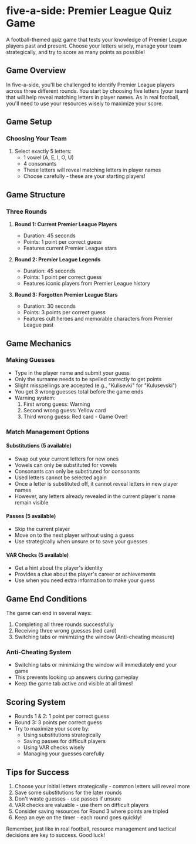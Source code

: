 # five-a-side: Premier League Quiz Game

A football-themed quiz game that tests your knowledge of Premier League players past and present. Choose your letters wisely, manage your team strategically, and try to score as many points as possible!

## Game Overview

In five-a-side, you'll be challenged to identify Premier League players across three different rounds. You start by choosing five letters (your team) that will help reveal matching letters in player names. As in real football, you'll need to use your resources wisely to maximize your score.

## Game Setup

### Choosing Your Team

1. Select exactly 5 letters:
   - 1 vowel (A, E, I, O, U)
   - 4 consonants
   - These letters will reveal matching letters in player names
   - Choose carefully - these are your starting players!

## Game Structure

### Three Rounds

1. **Round 1: Current Premier League Players**

   - Duration: 45 seconds
   - Points: 1 point per correct guess
   - Features current Premier League stars

2. **Round 2: Premier League Legends**

   - Duration: 45 seconds
   - Points: 1 point per correct guess
   - Features iconic players from Premier League history

3. **Round 3: Forgotten Premier League Stars**
   - Duration: 30 seconds
   - Points: 3 points per correct guess
   - Features cult heroes and memorable characters from Premier League past

## Game Mechanics

### Making Guesses

- Type in the player name and submit your guess
- Only the surname needs to be spelled correctly to get points
- Slight misspellings are accepted (e.g., "Kulisevki" for "Kulusevski")
- You get 3 wrong guesses total before the game ends
- Warning system:
  1. First wrong guess: Warning
  2. Second wrong guess: Yellow card
  3. Third wrong guess: Red card - Game Over!

### Match Management Options

#### Substitutions (5 available)

- Swap out your current letters for new ones
- Vowels can only be substituted for vowels
- Consonants can only be substituted for consonants
- Used letters cannot be selected again
- Once a letter is substituted off, it cannot reveal letters in new player names
- However, any letters already revealed in the current player's name remain visible

#### Passes (5 available)

- Skip the current player
- Move on to the next player without using a guess
- Use strategically when unsure or to save your guesses

#### VAR Checks (5 available)

- Get a hint about the player's identity
- Provides a clue about the player's career or achievements
- Use when you need extra information to make your guess

## Game End Conditions

The game can end in several ways:

1. Completing all three rounds successfully
2. Receiving three wrong guesses (red card)
3. Switching tabs or minimizing the window (Anti-cheating measure)

### Anti-Cheating System

- Switching tabs or minimizing the window will immediately end your game
- This prevents looking up answers during gameplay
- Keep the game tab active and visible at all times!

## Scoring System

- Rounds 1 & 2: 1 point per correct guess
- Round 3: 3 points per correct guess
- Try to maximize your score by:
  - Using substitutions strategically
  - Saving passes for difficult players
  - Using VAR checks wisely
  - Managing your guesses carefully

## Tips for Success

1. Choose your initial letters strategically - common letters will reveal more
2. Save some substitutions for the later rounds
3. Don't waste guesses - use passes if unsure
4. VAR checks are valuable - use them on difficult players
5. Consider saving resources for Round 3 where points are tripled
6. Keep an eye on the timer - each round goes quickly!

Remember, just like in real football, resource management and tactical decisions are key to success. Good luck!
